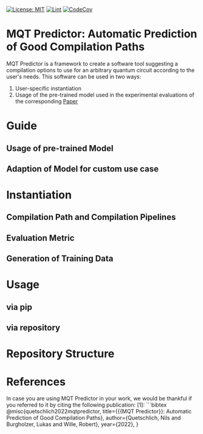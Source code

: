
[![License: MIT](https://img.shields.io/badge/license-MIT-blue.svg?style=flat-square)](https://opensource.org/licenses/MIT)
[![Lint](https://github.com/nquetschlich/MQTPredictor/actions/workflows/linter.yml/badge.svg)](https://github.com/nquetschlich/MQTPredictor/actions/workflows/linter.yml)
[![CodeCov](https://github.com/nquetschlich/MQTPredictor/actions/workflows/coverage.yml/badge.svg)](https://github.com/nquetschlich/MQTPredictor/actions/workflows/coverage.yml)





# MQT Predictor: Automatic Prediction of Good Compilation Paths
MQT Predictor is a framework to create a software tool suggesting a compilation options to use for an arbitrary quantum circuit according to the user's needs.
This software can be used in two ways:
1) User-specific instantiation
2) Usage of the pre-trained model used in the experimental evaluations of the corresponding [Paper](#references) 


# Guide
## Usage of pre-trained Model
## Adaption of Model for custom use case

# Instantiation
## Compilation Path and Compilation Pipelines
## Evaluation Metric
## Generation of Training Data

# Usage
## via pip
## via repository

# Repository Structure
# References
In case you are using MQT Predictor in your work, we would be thankful if you referred to it by citing the following publication:
[1]: ```bibtex
@misc{quetschlich2022mqtpredictor,
  title={{{MQT Predictor}}: Automatic Prediction of Good Compilation Paths},
  author={Quetschlich, Nils and Burgholzer, Lukas and Wille, Robert},
  year={2022},
}
````